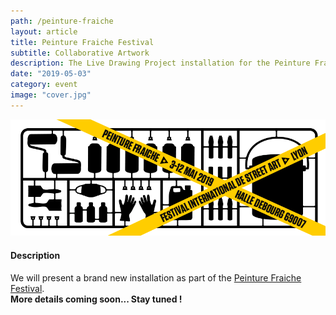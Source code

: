 ```yaml
---
path: /peinture-fraiche
layout: article
title: Peinture Fraiche Festival
subtitle: Collaborative Artwork
description: The Live Drawing Project installation for the Peinture Fraiche Festival 2019 in Lyon, collaborative artwork.
date: "2019-05-03"
category: event
image: "cover.jpg"
---
```


![Peinture fraiche festival banner](cover.jpg)

#### Description

We will present a brand new installation as part of the [Peinture Fraiche Festival](//peinturefraichefestival.fr).  
__More details coming soon... Stay tuned !__  

